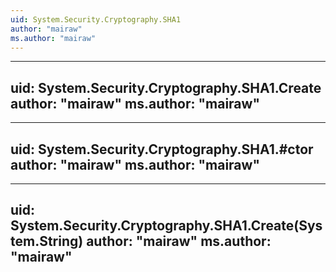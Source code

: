 ```yaml
---
uid: System.Security.Cryptography.SHA1
author: "mairaw"
ms.author: "mairaw"
---
```


---
uid: System.Security.Cryptography.SHA1.Create
author: "mairaw"
ms.author: "mairaw"
---

---
uid: System.Security.Cryptography.SHA1.#ctor
author: "mairaw"
ms.author: "mairaw"
---

---
uid: System.Security.Cryptography.SHA1.Create(System.String)
author: "mairaw"
ms.author: "mairaw"
---
